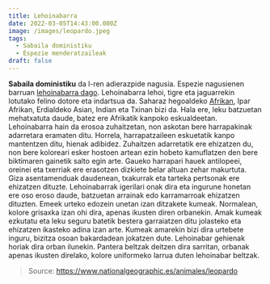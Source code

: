 ```yaml
---
title: Lehoinabarra
date: 2022-03-05T14:43:00.000Z
image: /images/leopardo.jpeg
tags:
  - Sabaila doministiku
  - Espezie menderatzaileak
draft: false
---
```


**Sabaila doministiku** da l-ren adierazpide nagusia. Espezie nagusienen barruan [lehoinabarra dago](https://eu.wikipedia.org/wiki/Lehoinabar). Lehoinabarra lehoi, tigre eta jaguarrekin lotutako felino dotore eta indartsua da. Saharaz hegoaldeko [Afrikan](https://es.wikipedia.org/wiki/África), Ipar Afrikan, Erdialdeko Asian, Indian eta Txinan bizi da. Hala ere, leku batzuetan mehatxatuta daude, batez ere Afrikatik kanpoko eskualdeetan. Lehoinabarra hain da erosoa zuhaitzetan, non askotan bere harrapakinak adarretara eramaten ditu. Horrela, harrapatzaileen eskuetatik kanpo mantentzen ditu, hienak adibidez. Zuhaitzen adarretatik ere ehizatzen du, non bere koloreari esker hostoen artean ezin hobeto kamuflatzen den bere biktimaren gainetik salto egin arte. Gaueko harrapari hauek antilopeei, oreinei eta txerriak ere erasotzen dizkiete belar altuan zehar makurtuta. Giza asentamenduak daudenean, txakurrak eta tarteka pertsonak ere ehizatzen dituzte. Lehoinabarrak igerilari onak dira eta ingurune honetan ere oso eroso daude, batzuetan arrainak edo karramarroak ehizatzen dituzten. Emeek urteko edozein unetan izan ditzakete kumeak. Normalean, kolore grisaxka izan ohi dira, apenas ikusten diren orbanekin. Amak kumeak ezkutatu eta leku seguru batetik bestera garraiatzen ditu jolasteko eta ehizatzen ikasteko adina izan arte. Kumeak amarekin bizi dira urtebete inguru, bizitza osoan bakardadean jokatzen dute. Lehoinabar gehienak horiak dira orban ilunekin. Pantera beltzak deitzen dira sarritan, orbanak apenas ikusten direlako, kolore uniformeko larrua duten lehoinabar beltzak. 

> Source: https://www.nationalgeographic.es/animales/leopardo
